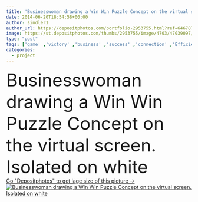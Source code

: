 ```yaml
---
title: 'Businesswoman drawing a Win Win Puzzle Concept on the virtual screen. Isolated on white.'
date: 2014-06-20T18:54:58+00:00
author: sindler1
author_url: https://depositphotos.com/portfolio-2953755.html?ref=64678756
image: https://st.depositphotos.com/thumbs/2953755/image/4703/47039097/api_thumb_450.jpg?forcejpeg=true
type: "post"
tags: ['game' ,'victory' ,'business' ,'success' ,'connection' ,'Efficiency' ,'hand' ,'symbol' ,'concept' ,'contract' ,'agreement' ,'luck' ,'metaphor' ,'project' ,'achievement' ,'winner' ,'strategy' ,'partner' ,'plan' ,'vision' ,'team' ,'conceptual' ,'teamwork' ,'organization' ,'strategic' ,'tactic' ,'win' ,'puzzle' ,'successful' ,'management' ,'chance' ,'lucky' ,'result' ,'opportunity' ,'cooperation' ,'jigsaw' ,'deal' ,'partnership' ,'profit' ,'Triumph' ,'achieve' ,'succeed' ,'negotiation' ,'reward' ,'collaborate' ,'cooperate' ,'synergy' ,'cooperative' ,'win win' ,'synergism' ]
categories: 
  - project
---
```

<div aling="center">
            <font size="60"> Businesswoman drawing a Win Win Puzzle Concept on the virtual screen. Isolated on white</font>   
</div>
<div>
    <a href='https://st.depositphotos.com/thumbs/2953755/image/4703/47039097/api_thumb_450.jpg?forcejpeg=true?ref=64678756' target=_blank > Go "Depositphotos" to get lage size of this picture ->
        <img href='https://st.depositphotos.com/thumbs/2953755/image/4703/47039097/api_thumb_450.jpg?forcejpeg=true?ref=64678756' src='https://st.depositphotos.com/2953755/4703/i/950/depositphotos_47039097-stock-photo-businesswoman-drawing-a-win-win.jpg?forcejpeg=true' alt='Businesswoman drawing a Win Win Puzzle Concept on the virtual screen. Isolated on white' >
    </a>
</div>
